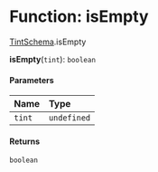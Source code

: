 # Function: isEmpty

[TintSchema](/auto-docs/free-layout-editor/modules/TintSchema.md).isEmpty

**isEmpty**(`tint`): `boolean`

#### Parameters

| Name | Type |
| :------ | :------ |
| `tint` | `undefined` | `Partial`<[`TintSchema`](/auto-docs/free-layout-editor/interfaces/TintSchema-1.md)> |

#### Returns

`boolean`
